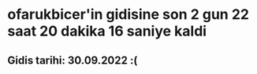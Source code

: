 # ofarukbicer'in gidisine son 2 gun 22 saat 20 dakika 16 saniye kaldi

## Gidis tarihi: 30.09.2022 :(
